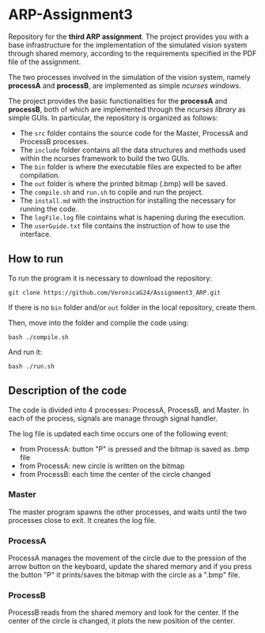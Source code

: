 # ARP-Assignment3
Repository for the **third ARP assignment**.
The project provides you with a base infrastructure for the implementation of the simulated vision system through shared memory, according to the requirements specified in the PDF file of the assignment.

The two processes involved in the simulation of the vision system, namely **processA** and **processB**, are implemented as simple *ncurses windows*. 

The project provides the basic functionalities for the **processA** and **processB**, both of which are implemented through the *ncurses library* as simple GUIs. In particular, the repository is organized as follows:
- The `src` folder contains the source code for the Master, ProcessA and ProcessB processes.
- The `include` folder contains all the data structures and methods used within the ncurses framework to build the two GUIs. 
- The `bin` folder is where the executable files are expected to be after compilation.
- The `out` folder is where the printed bitmap (.bmp) will be saved.
- The `compile.sh` and `run.sh` to copile and run the project.
- The `install.md` with the instruction for installing the necessary for running the code.
- The `logFile.log` file cointains what is hapening during the execution.
- The `userGuide.txt` file contains the instruction of how to use the interface.

## How to run
To run the program it is necessary to download the repository:
```console
git clone https://github.com/VeronicaG24/Assignment3_ARP.git
```

If there is no `bin` folder and/or `out` folder in the local repository, create them.

Then, move into the folder and compile the code using:
```console
bash ./compile.sh
```
And run it:
```console
bash ./run.sh
```

## Description of the code
The code is divided into 4 processes: ProcessA, ProcessB, and Master. In each of the process, signals are manage through signal handler.

The log file is updated each time occurs one of the following event:
- from ProcessA: button "P" is pressed and the bitmap is saved as .bmp file
- from ProcessA: new circle is written on the bitmap
- from ProcessB: each time the center of the circle changed

### Master
The master program spawns the other processes, and waits until the two processes close to exit. It creates the log file.

### ProcessA
ProcessA manages the movement of the circle due to the pression of the arrow button on the keyboard, update the shared memory and if you press the button "P" it prints/saves the bitmap with the circle as a ".bmp" file.

### ProcessB
ProcessB reads from the shared memory and look for the center. If the center of the circle is changed, it plots the new position of the center.



